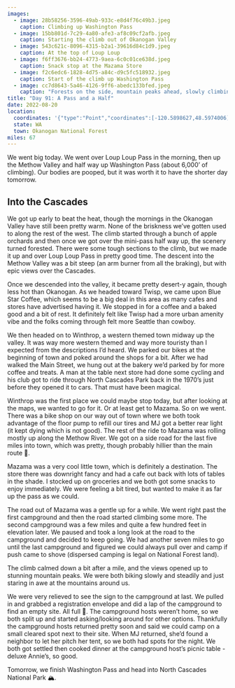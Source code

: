 ```yaml
---
images:
  - image: 28b58256-3596-49ab-933c-e8d4f76c49b3.jpeg
    caption: Climbing up Washington Pass
  - image: 15bb801d-7c29-4a80-afe3-af8c09cf2afb.jpeg
    caption: Starting the climb out of Okanogan Valley
  - image: 543c621c-8096-4315-b2a1-39616d84c1d9.jpeg
    caption: At the top of Loup Loup
  - image: f6ff3676-bb24-4773-9aea-6c0c01ce638d.jpeg
    caption: Snack stop at the Mazama Store
  - image: f2c6edc6-1828-4d75-a84c-d9c5fc518932.jpeg
    caption: Start of the climb up Washington Pass
  - image: cc7d8643-5a46-4126-9ff6-abedc133bfed.jpeg
    caption: "Forests on the side, mountain peaks ahead, slowly climbing up "
title: "Day 91: A Pass and a Half"
date: 2022-08-20
location:
  coordinates: '{"type":"Point","coordinates":[-120.5898627,48.5974006]}'
  state: WA
  town: Okanogan National Forest
miles: 67
---
```

We went big today. We went over Loup Loup Pass in the morning, then up the Methow Valley and half way up Washington Pass (about 6,000’ of climbing). Our bodies are pooped, but it was worth it to have the shorter day tomorrow. 

## Into the Cascades

We got up early to beat the heat, though the mornings in the Okanogan Valley have still been pretty warm. None of the briskness we’ve gotten used to along the rest of the west. The climb started through a bunch of apple orchards and then once we got over the mini-pass half way up, the scenery turned forested. There were some tough sections to the climb, but we made it up and over Loup Loup Pass in pretty good time. The descent into the Methow Valley was a bit steep (an arm burner from all the braking), but with epic views over the Cascades. 

Once we descended into the valley, it became pretty desert-y again, though less hot than Okanogan. As we headed toward Twisp, we came upon Blue Star Coffee, which seems to be a big deal in this area as many cafes and stores have advertised having it. We stopped in for a coffee and a baked good and a bit of rest. It definitely felt like Twisp had a more urban amenity vibe and the folks coming through felt more Seattle than cowboy. 

We then headed on to Winthrop, a western themed town midway up the valley. It was way more western themed and way more touristy than I expected from the descriptions I’d heard. We parked our bikes at the beginning of town and poked around the shops for a bit. After we had walked the Main Street, we hung out at the bakery we’d parked by for more coffee and treats. A man at the table next store had done some cycling and his club got to ride through North Cascades Park back in the 1970’s just before they opened it to cars. That must have been magical. 

Winthrop was the first place we could maybe stop today, but after looking at the maps, we wanted to go for it. Or at least get to Mazama. So on we went. There was a bike shop on our way out of town where we both took advantage of the floor pump to refill our tires and MJ got a better rear light (it kept dying which is not good). The rest of the ride to Mazama was rolling mostly up along the Methow River. We got on a side road for the last five miles into town, which was pretty, though probably hillier than the main route 🤷. 

Mazama was a very cool little town, which is definitely a destination. The store there was downright fancy and had a cafe out back with lots of tables in the shade. I stocked up on groceries and we both got some snacks to enjoy immediately. We were feeling a bit tired, but wanted to make it as far up the pass as we could. 

The road out of Mazama was a gentle up for a while. We went right past the first campground and then the road started climbing some more. The second campground was a few miles and quite a few hundred feet in elevation later. We paused and took a long look at the road to the campground and decided to keep going. We had another seven miles to go until the last campground and figured we could always pull over and camp if push came to shove (dispersed camping is legal on National Forest land).

The climb calmed down a bit after a mile, and the views opened up to stunning mountain peaks. We were both biking slowly and steadily and just staring in awe at the mountains around us. 

We were very relieved to see the sign to the campground at last. We pulled in and grabbed a registration envelope and did a lap of the campground to find an empty site. All full 😬. The campground hosts weren’t home, so we both split up and started asking/looking around for other options. Thankfully the campground hosts returned pretty soon and said we could camp on a small cleared spot next to their site. When MJ returned, she’d found a neighbor to let her pitch her tent, so we both had spots for the night. We both got settled then cooked dinner at the campground host’s picnic table - deluxe Annie’s, so good. 

Tomorrow, we finish Washington Pass and head into North Cascades National Park 🏔. 